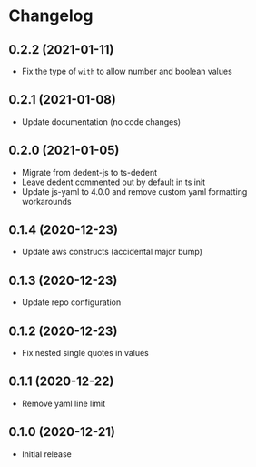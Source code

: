 # Changelog

## 0.2.2 (2021-01-11)

* Fix the type of `with` to allow number and boolean values

## 0.2.1 (2021-01-08)

* Update documentation (no code changes)

## 0.2.0 (2021-01-05)

* Migrate from dedent-js to ts-dedent
* Leave dedent commented out by default in ts init
* Update js-yaml to 4.0.0 and remove custom yaml formatting workarounds

## 0.1.4 (2020-12-23)

* Update aws constructs (accidental major bump)

## 0.1.3 (2020-12-23)

* Update repo configuration

## 0.1.2 (2020-12-23)

* Fix nested single quotes in values

## 0.1.1 (2020-12-22)

* Remove yaml line limit

## 0.1.0 (2020-12-21)

* Initial release
